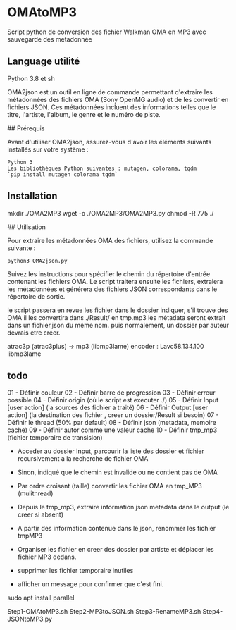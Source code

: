 # OMAtoMP3
Script python de conversion des fichier Walkman OMA en MP3 avec sauvegarde des metadonnée

## Language utilité
Python 3.8 et sh

OMA2json est un outil en ligne de commande permettant d'extraire les métadonnées des fichiers OMA (Sony OpenMG audio) et de les convertir en fichiers JSON. Ces métadonnées incluent des informations telles que le titre, l'artiste, l'album, le genre et le numéro de piste.

## Prérequis

Avant d'utiliser OMA2json, assurez-vous d'avoir les éléments suivants installés sur votre système :

	Python 3
	Les bibliothèques Python suivantes : mutagen, colorama, tqdm
	`pip install mutagen colorama tqdm`

## Installation


mkdir ./OMA2MP3
wget -o ./OMA2MP3/OMA2MP3.py
chmod -R 775 ./ 

## Utilisation

Pour extraire les métadonnées OMA des fichiers, utilisez la commande suivante :

`python3 OMA2json.py`

Suivez les instructions pour spécifier le chemin du répertoire d'entrée contenant les fichiers OMA. 
Le script traitera ensuite les fichiers, extraiera les métadonnées et générera des fichiers JSON correspondants dans le répertoire de sortie.

le script passera en revue les fichier dans le dossier indiquer, s'il trouve des OMA
il les convertira dans ./Result/ en tmp.mp3
les métadata seront extrait dans un fichier.json du même nom.
puis 
normalement, un dossier par auteur devrais etre creer.

atrac3p (atrac3plus) -> mp3 (libmp3lame)
encoder         : Lavc58.134.100 libmp3lame

## todo
01 - Définir couleur
02 - Définir barre de progression
03 - Définir erreur possible
04 - Définir origin (où le script est executer ./)
05 - Définir Input [user action] (la sources des fichier a traité)
06 - Définir Output [user action] (la destination des fichier , creer un dossier/Result si besoin)
07 - Définir le thread (50% par default)
08 - Définir json (metadata, memoire cache)
09 - Définir autor comme une valeur cache 
10 - Définir tmp_mp3 (fichier temporaire de transision)


- Acceder au dossier Input, parcourir la liste des dossier et fichier recursivement a la recherche de fichier OMA
- Sinon, indiqué que le chemin est invalide ou ne contient pas de OMA
- Par ordre croisant (taille) convertir les fichier OMA en tmp_MP3 (mulithread)

- Depuis le tmp_mp3, extraire information json metadata dans le output (le creer si absent)

- A partir des information contenue dans le json, renommer les fichier tmpMP3

- Organiser les fichier en creer des dossier par artiste et déplacer les fichier MP3 dedans.
- supprimer les fichier temporaire inutiles
- afficher un message pour confirmer que c'est fini.

sudo apt install parallel

Step1-OMAtoMP3.sh
Step2-MP3toJSON.sh
Step3-RenameMP3.sh
Step4-JSONtoMP3.py





